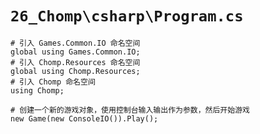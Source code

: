 # `26_Chomp\csharp\Program.cs`

```
# 引入 Games.Common.IO 命名空间
global using Games.Common.IO;
# 引入 Chomp.Resources 命名空间
global using Chomp.Resources;
# 引入 Chomp 命名空间
using Chomp;

# 创建一个新的游戏对象，使用控制台输入输出作为参数，然后开始游戏
new Game(new ConsoleIO()).Play();
```